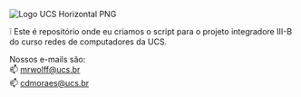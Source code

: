 ![Logo UCS Horizontal PNG](https://user-images.githubusercontent.com/25728821/84577998-74d4ee00-ad97-11ea-8f58-5125713d45a3.png)

❕ Este é repositório onde eu criamos o script para o projeto integradore III-B do curso redes de computadores da UCS.

Nossos e-mails são:<br>
📫  mrwolff@ucs.br<br>
📫  cdmoraes@ucs.br


